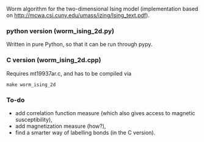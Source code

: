 Worm algorithm for the two-dimensional Ising model
(implementation based on http://mcwa.csi.cuny.edu/umass/izing/Ising_text.pdf).

### python version (worm_ising_2d.py)
Written in pure Python, so that it can be run through pypy.

### C version (worm_ising_2d.cpp)
Requires mt19937ar.c, and has to be compiled via

    make worm_ising_2d


### To-do
* add correlation function measure (which also gives access to magnetic susceptibility),
* add magnetization measure (how?),
* find a smarter way of labelling bonds (in the C version).
